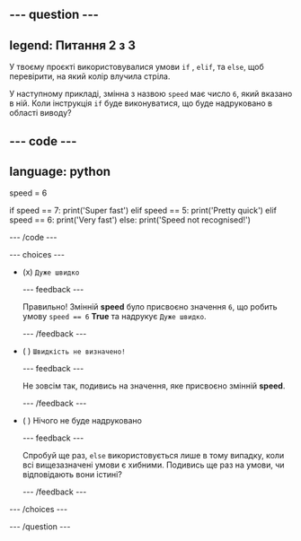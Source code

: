 
--- question ---
---
legend: Питання 2 з 3
---

У твоєму проєкті використовувалися умови `if` , `elif`, та `else`, щоб перевірити, на який колір влучила стріла.

У наступному прикладі, змінна з назвою `speed` має число `6`, який вказано в ній. Коли інструкція `if` буде виконуватися, що буде надруковано в області виводу?

--- code ---
---
language: python
---
speed = 6

if speed == 7: print('Super fast') elif speed == 5: print('Pretty quick') elif speed == 6: print('Very fast') else: print('Speed not recognised!')

--- /code ---

--- choices ---

- (x) `Дуже швидко`

  --- feedback ---

  Правильно! Змінній **speed** було присвоєно значення `6`, що робить умову `speed == 6` **True** та надрукує `Дуже швидко`.

  --- /feedback ---

- ( ) `Швидкість не визначено!`

  --- feedback ---

  Не зовсім так, подивись на значення, яке присвоєно змінній **speed**.

  --- /feedback ---

- ( ) Нічого не буде надруковано

  --- feedback ---

  Спробуй ще раз, `else` використовується лише в тому випадку, коли всі вищезазначені умови є хибними. Подивись ще раз на умови, чи відповідають вони істині?

  --- /feedback ---

--- /choices ---

--- /question ---
